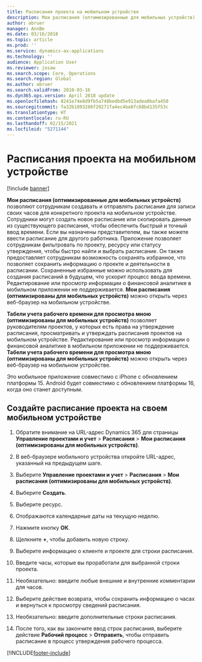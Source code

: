 ```yaml
---
title: Расписания проекта на мобильном устройстве
description: Мои расписания (оптимизированные для мобильных устройств) позволяют сотрудникам создавать и отправлять расписания для записи своих часов для конкретного проекта на мобильном устройстве.
author: abruer
manager: AnnBe
ms.date: 03/16/2018
ms.topic: article
ms.prod: ''
ms.service: dynamics-ax-applications
ms.technology: ''
audience: Application User
ms.reviewer: josaw
ms.search.scope: Core, Operations
ms.search.region: Global
ms.author: abruer
ms.search.validFrom: 2018-03-16
ms.dyn365.ops.version: April 2018 update
ms.openlocfilehash: 8241e74e8d9fb5a748bedbd5e913adea0bafa450
ms.sourcegitcommit: fa32b1893286f20271fa4ec4be8fc68bd135f53c
ms.translationtype: HT
ms.contentlocale: ru-RU
ms.lasthandoff: 02/15/2021
ms.locfileid: "5271144"
---
```

# <a name="project-timesheets-on-a-mobile-device"></a>Расписания проекта на мобильном устройстве

[!include [banner](../includes/banner.md)]

**Мои расписания (оптимизированные для мобильных устройств)** позволяют сотрудникам создавать и отправлять расписания для записи своих часов для конкретного проекта на мобильном устройстве. Сотрудники могут создать новое расписание или скопировать данные из существующего расписания, чтобы обеспечить быстрый и точный ввод времени. Если вы назначены представителем, вы также можете ввести расписание для другого работника. Приложение позволяет сотрудникам фильтровать по проекту, ресурсу или статусу утверждения, чтобы быстро найти и выбрать расписание. Он также предоставляет сотрудникам возможность сохранять избранное, что позволяет сохранить информацию о проекте и деятельности в расписании. Сохраненные избранные можно использовать для создания расписаний в будущем, что ускорит процесс ввода времени. Редактирование или просмотр информации о финансовой аналитике в мобильном приложении не поддерживается. **Мои расписания (оптимизированы для мобильных устройств)** можно открыть через веб-браузер на мобильном устройстве.

**Табели учета рабочего времени для просмотра мною (оптимизированы для мобильных устройств)** позволяет руководителям проектов, у которых есть права на утверждение расписания, просматривать и утверждать расписания проектов на мобильном устройстве. Редактирование или просмотр информации о финансовой аналитике в мобильном приложении не поддерживается. **Табели учета рабочего времени для просмотра мною (оптимизированы для мобильных устройств)** можно открыть через веб-браузер на мобильном устройстве.

Это мобильное приложение совместимо с iPhone с обновлением платформы 15.
Android будет совместимо с обновлением платформы 16, когда оно станет доступным.

## <a name="create-a-project-timesheet-on-your-mobile-device"></a>Создайте расписание проекта на своем мобильном устройстве

1.  Обратите внимание на URL-адрес Dynamics 365 для страницы **Управление проектами и учет** \> **Расписания** \> **Мои расписания (оптимизированы для мобильных устройств)**.

2.  В веб-браузере мобильного устройства откройте URL-адрес, указанный на предыдущем шаге.
 
3.  Выберите **Управление проектами и учет** \> **Расписания** \> **Мои расписания (оптимизированы для мобильных устройств)**.

4.  Выберите **Создать**.

5.  Выберите ресурс.

6.  Отображаются календарные даты на текущую неделю.

7.  Нажмите кнопку **ОК**.

8.  Щелкните **+**, чтобы добавить новую строку.

9.  Выберите информацию о клиенте и проекте для строки расписания.

10. Введите часы, которые вы проработали для выбранной строки проекта.

11. Необязательно: введите любые внешние и внутренние комментарии для часов.

12. Выберите действие возврата, чтобы сохранить информацию о часах и вернуться к просмотру сведений расписания.

13. Необязательно: введите дополнительные строки расписания.

14. После того, как вы закончите ввод строк расписания, выберите действие **Рабочий процесс** \> **Отправить**, чтобы отправить расписание в процесс утверждения рабочего процесса.


[!INCLUDE[footer-include](../includes/footer-banner.md)]